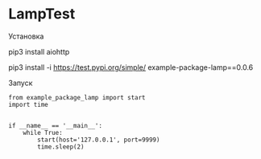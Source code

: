 # LampTest

Установка

pip3 install aiohttp

pip3 install -i https://test.pypi.org/simple/ example-package-lamp==0.0.6

Запуск
```
from example_package_lamp import start
import time


if __name__ == '__main__':
    while True:
        start(host='127.0.0.1', port=9999)
        time.sleep(2)
 ```

